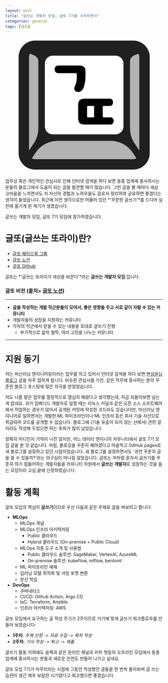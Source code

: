 ```yaml
---
layout: post
title: "글쓰는 개발자 모임, 글또 7기를 시작하면서"
categories: general
tags: [글또]
---
```


<p align="center" style="font-size:20px;">
  <img src="https://github.com/Taehun/taehun.github.io/blob/master/imgs/geultto_logo.png?raw=true" /><br/>
</p>

업무상 혹은 개인적인 관심사로 인해 인터넷 검색을 하다 보면 동종 업계에 종사하시는 분들의 블로그에서 도움이 되는 글을 발견할 때가 많습니다. 그런 글을 볼 때마다 새삼 고마움을 느끼면서도 저 자신의 경험과 노하우들도 글로서 정리하여 공유하면 좋겠다는 생각이 들었습니다. 최근에 이런 생각으로만 머물러 있던 *'꾸준한 글쓰기'*를 드디어 실천에 옮기게 된 계기가 생겼습니다.

글쓰는 개발자 모임, 글또 7기 모임에 참가하였습니다.

# 글또(글쓰는 또라이)란?

- [글또 페이스북 그룹](https://www.facebook.com/groups/geultto)
- [글또 노션](https://bit.ly/geultto)
- [글또 Github](https://github.com/geultto)

글또는 *'글쓰는 또라이가 세상을 바꾼다'*라는 **글쓰는 개발자 모임** 입니다.

### 글또 비전 (출처> [글또 노션](https://bit.ly/geultto))

---

- **글을 작성하는 개발 직군분들이 모여서, 좋은 영향을 주고 서로 같이 자랄 수 있는 커뮤니티**
- 개발자들의 성장을 지원하는 커뮤니티
- 각자의 직군에서 얻을 수 있는 내용을 토대로 글쓰기 진행
  - 부가적으로 삶의 철학, 여러 고민을 나누는 커뮤니티

---

# 지원 동기

저는 머신러닝 엔지니어링이라는 업무를 하고 있어서 인터넷 검색을 하다 보면 [변성윤님 블로그](https://zzsza.github.io/) 글을 자주 접하게 됩니다. 비슷한 관심사를 가진, 같은 직무에 종사하는 분의 꾸준한 블로그 포스팅에 많은 자극을 받았었습니다.

저도 나름 맡은 업무를 열정적으로 열심히 해왔다고 생각했는데, 지금 되돌아보면 남는 게 없네요. 과거 임베디드 개발자로 일할 때는 리눅스 커널과 같은 오픈 소스 소프트웨어에서 작업하는 경우가 많아서 공개된 커밋에 작성한 코드라도 있습니다만, 머신러닝 엔지니어로 일하면서는 개발한 ML 파이프라인이나 ML 인프라 등은 회사 기술 자산으로 취급되어 코드를 공개할 수 없습니다. 블로그에 (기술 유출이 되지 않는 선에서) 관련 글이라도 작성해 두었으면 하는 후회가 많이 남았습니다.

정확히 어디인지 기억이 나진 않지만, 어느 데이터 엔지니어 커뮤니티에서 글또 7기 모집 글을 본 것 같습니다. 마침, 블로깅을 꾸준히 해야겠다고 마음먹고 GitHub pages로 새 블로그를 설정하고 있던 시점이었습니다. 새 블로그를 설정하면서도 '과연 꾸준히 글을 쓸 수 있을까?'라는 의구심이 떠나질 않았습니다. 글또는 저처럼 혼자서 글쓰기를 꾸준히 하기 힘들어하는 개발자들을 커뮤니티 차원에서 **글쓰는 개발자**로 성장하는 것을 돕는 모임이라 고심 끝에 신청하였습니다.

# 활동 계획

글또 모임의 핵심이 **글쓰기**이므로 우선 다음과 같은 주제로 글을 써보려고 합니다:

- **MLOps**
  - MLOps 개념
  - MLOps 인프라 아키텍처링
    - Public 클라우드
    - Hybrid 클라우드 (On-premise + Public Cloud)
  - MLOps 각종 도구 소개 및 사용법
    - Public 클라우드 솔루션: SageMaker, VertexAI, AzureML
    - On-premise 솔루션: kubeflow, mlflow, bentoml
  - ML 파이프라인 예제
  - 딥러닝 모델 최적화 및 서빙 포맷 변환
  - 분산 학습
- **DevOps**
  - 쿠버네티스
  - CI/CD: Github Action, Argo CD
  - IaC: Terraform, Ansible
  - 인프라 아키텍처링: AWS

글또 모임에서 요구하는 글 작성 주기가 2주이므로 거기에 맞게 글쓰기 워크플로우를 만들어 보았습니다:

- **1주차**: _주제 선정 -> 자료 수집 -> 목차 작성_
- **2주차**: _기사 작성 -> 퇴고 -> 제출_

글쓰기 활동 이외에도 슬랙과 같은 온라인 채널과 커피 챗등의 오프라인 모임에서 동종 업계에 종사하시는 분들과 새로운 인연도 만들어 나가고 싶네요.

글또 모임 7기가 마무리되는 시점에 그동안 작성했던 글들을 한 번씩 돌아보며 글 쓰는 습관이 생긴 매우 보람찬 시기였다고 회고했으면 좋겠습니다.
